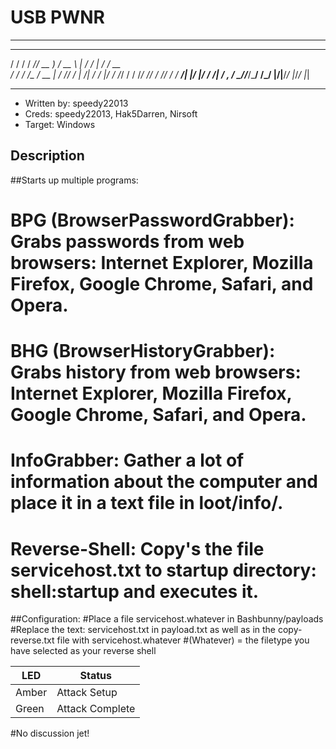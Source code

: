 # USB PWNR
___________________________________________________  
  __  _______ ____     ____ _       ___   ______ 
  / / / / ___// __ )   / __ \ |     / / | / / __ \
 / / / /\__ \/ __  |  / /_/ / | /| / /  |/ / /_/ /
/ /_/ /___/ / /_/ /  / ____/| |/ |/ / /|  / _, _/ 
\____//____/_____/  /_/     |__/|__/_/ |_/_/ |_|  
___________________________________________________
 
 
* Written by: speedy22013
* Creds: speedy22013, Hak5Darren, Nirsoft
* Target: Windows

## Description

##Starts up multiple programs: 

# BPG (BrowserPasswordGrabber): Grabs passwords from web browsers: Internet Explorer, Mozilla Firefox, Google Chrome, Safari, and Opera. 
# BHG (BrowserHistoryGrabber): Grabs history from web browsers: Internet Explorer, Mozilla Firefox, Google Chrome, Safari, and Opera. 
# InfoGrabber: Gather a lot of information about the computer and place it in a text file in loot/info/.
# Reverse-Shell: Copy's the file servicehost.txt to startup directory: shell:startup and executes it.

##Configuration:
#Place a file servicehost.whatever in Bashbunny/payloads
#Replace the text: servicehost.txt in payload.txt as well as in the copy-reverse.txt file with servicehost.whatever
#(Whatever) = the filetype you have selected as your reverse shell


| LED                | Status                                       |
| ------------------ | -------------------------------------------- |
| Amber              | Attack Setup                                 |
| Green              | Attack Complete                              |

#No discussion jet!

